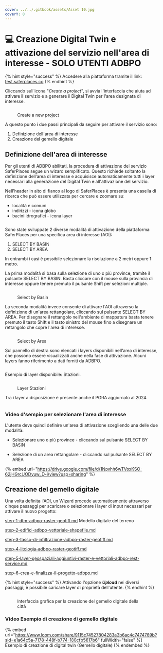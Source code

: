 ```yaml
---
cover: ../../.gitbook/assets/Asset 10.jpg
coverY: 0
---
```


# 💻 Creazione Digital Twin e attivazione del servizio nell'area di interesse - SOLO UTENTI ADBPO

{% hint style="success" %}
Accedere alla piattaforma tramite il link: [test.saferplaces.co](http://test.saferplaces.co/)
{% endhint %}

Cliccando sull'icona "_Create a project_", si avvia l'interfaccia che aiuta ad attivare il servizio e a generare il Digital Twin per l'area designata di interesse.

<figure><img src="../../.gitbook/assets/image (56).png" alt=""><figcaption><p>Create a new project</p></figcaption></figure>

A questo punto i due passi principali da seguire per attivare il servizio sono:

1. Definizione dell'area di interesse
2. Creazione del gemello digitale

## Definizione dell'area di interesse

Per gli utenti di ADBPO abilitati, la procedura di attivazione del servizio SaferPlaces segue un wizard semplificato. Questo richiede soltanto la definizione dell'area di interesse e acquisisce automaticamente tutti i layer necessari alla generazione del Digital Twin e all'attivazione del servizio.

Nell'header in alto di fianco al logo di SaferPlaces è presenta una casella di ricerca che può essere utilizzata per cercare e zoomare su:

* località e comuni
* indirizzi  - icona globo
* bacini idrografici - icona layer

<figure><img src="../../.gitbook/assets/image (3) (1).png" alt=""><figcaption></figcaption></figure>



Sono state sviluppate 2 diverse modalità di attivazione della piattaforma SaferPlaces per una specifica area di interesse (AOI):&#x20;

1. SELECT BY BASIN&#x20;
2. SELECT BY AREA

In entrambi i casi è possibile selezionare la risoluzione a 2 metri oppure 1 metro.

La prima modalità si basa sulla selezione di uno o più province, tramite il pulsante SELECT BY BASIN. Basta cliccare con il mouse sulla provincia di interesse oppure tenere premuto il pulsante Shift per selezioni multiple.

<figure><img src="../../.gitbook/assets/image (59).png" alt=""><figcaption><p>Select by Basin</p></figcaption></figure>

La seconda modalità invece consente di attivare l'AOI attraverso la definizione di un'area rettangolare, cliccando sul pulsante SELECT BY AREA. Per disegnare il rettangolo nell'ambiente di mappatura basta tenere premuto il tasto Shift e il tasto sinistro del mouse fino a disegnare un rettangolo che copre l'area di interesse.

<figure><img src="../../.gitbook/assets/image (61).png" alt=""><figcaption><p>Select by Area</p></figcaption></figure>

Sul pannello di destra sono elencati i layers disponibili nell'area di interesse, che possono essere visualizzati anche nella fase di attivazione. Alcuni layers fanno riferimento a dati forniti da ADBPO.&#x20;

<figure><img src="../../.gitbook/assets/image.png" alt=""><figcaption></figcaption></figure>

Esempio di layer disponibile: Stazioni.

<figure><img src="../../.gitbook/assets/Screenshot 2025-09-09 120221.png" alt=""><figcaption><p>Layer Stazioni</p></figcaption></figure>

Tra i layer a disposizione è presente anche il PGRA aggiornato al 2024.

<figure><img src="../../.gitbook/assets/image (1).png" alt=""><figcaption></figcaption></figure>



### Video d'sempio per selezionare l'area di interesse

L'utente deve quindi definire un'area di attivazione scegliendo una delle due modalità:

* Selezionare uno o più province - cliccando sul pulsante SELECT BY BASIN



* Selezione di un area rettangolare - cliccando sul pulsante SELECT BY AREA

{% embed url="https://drive.google.com/file/d/1Npvhh6wTVoxKSO-62jHGrcUODyuw_D-i/view?usp=sharing" %}

## Creazione del gemello digitale

Una volta definita l'AOI, un Wizard procede automaticamente attraverso cinque passaggi per scaricare o selezionare i layer di input necessari per attivare il nuovo progetto:

[step-1-dtm-adbpo-raster-geotiff.md](step-1-dtm-adbpo-raster-geotiff.md "mention") Modello digitale del terreno&#x20;

[step-2-edifici-adbpo-vettoriale-shapefile.md](step-2-edifici-adbpo-vettoriale-shapefile.md "mention")&#x20;

[step-3-tasso-di-infiltrazione-adbpo-raster-geotiff.md](step-3-tasso-di-infiltrazione-adbpo-raster-geotiff.md "mention")

[step-4-litologia-adbpo-raster-geotiff.md](step-4-litologia-adbpo-raster-geotiff.md "mention")

[step-5-layer-geospaziali-aggiuntivi-raster-e-vettoriali-adbpo-rest-service.md](step-5-layer-geospaziali-aggiuntivi-raster-e-vettoriali-adbpo-rest-service.md "mention")

[step-6-crea-e-finalizza-il-progetto-adbpo.md](step-6-crea-e-finalizza-il-progetto-adbpo.md "mention")

{% hint style="success" %}
Attivando l'opzione _**Upload**_ nei diversi passaggi, è possibile caricare layer di proprietà dell'utente.
{% endhint %}

&#x20;

<figure><img src="../../.gitbook/assets/Screenshot 2024-10-09 at 23.42.50.png" alt=""><figcaption><p>Interfaccia grafica per la creazione del gemello digitale della città</p></figcaption></figure>

### Video Esempio di creazione di gemello digitale&#x20;

{% embed url="https://www.loom.com/share/9115c74527804283a3b6ac4c7474769b?sid=e1a64c5a-7178-448f-b774-180cfb5617b6" fullWidth="false" %}
Esempio di creazione di digital twin (Gemello digitale)
{% endembed %}
